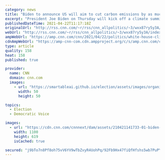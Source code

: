 ```yaml
---
category: news
title: "Biden to announce US will aim to cut carbon emissions by as much as 52% by 2030 at virtual climate summit"
excerpt: "President Joe Biden on Thursday will kick off a climate summit attended by 40 other world leaders by announcing an ambitious cut in greenhouse gas emissions as he looks to put the US back at the center of the global effort to address the climate crisis and curb carbon emissions.\n    \n"
publishedDateTime: 2021-04-22T11:17:18Z
originalUrl: "http://rss.cnn.com/~r/rss/cnn_allpolitics/~3/wxx87ry5y3A/index.html"
webUrl: "http://rss.cnn.com/~r/rss/cnn_allpolitics/~3/wxx87ry5y3A/index.html"
ampWebUrl: "https://amp.cnn.com/cnn/2021/04/22/politics/white-house-climate-summit/index.html"
cdnAmpWebUrl: "https://amp-cnn-com.cdn.ampproject.org/c/s/amp.cnn.com/cnn/2021/04/22/politics/white-house-climate-summit/index.html"
type: article
quality: 158
heat: 158
published: true

provider:
  name: CNN
  domain: cnn.com
  images:
    - url: "https://smartableai.github.io/election/assets/images/organizations/cnn.com-50x50.jpg"
      width: 50
      height: 50

topics:
  - Election
  - Democratic Voice

images:
  - url: "https://cdn.cnn.com/cnnnext/dam/assets/210421141733-01-biden-remarks-0421-super-tease.jpg"
    width: 1100
    height: 619
    isCached: true

secured: "j9bTo7n8Pf8oh75vV6YV9wTbZvyR4UohPq/92Fb9Hx47fiQfHfshs5wb7PuPYQB+ubtKewMPodfeFjc80vtdYEE7sdFasFQarm/JnbFrc1r2TVHO890ZP50ofTU6yn+k6Sym+7E50LlATXTNlVPhFU/crYryj8AndT6PkfsKUDnQT3HlxQea4mLijdkXT0Q8kHxuG5nMpFmGfNwsfadABr4QGAh7LqEDgqbGZqX5eIGOP5SnVg7nHQPPWPlwUU9+J1sv+m87l1YVqTKkQc7yczzPcWvH9SgkKIXeilY8SCelF7ttmS0t6+nd7b7fFSWSXUM5LbtA98Gq9kUAf3LicJkPDh8/h7wsOa+5K+TU/Uk=;wsqkv2pEFjy3cR1FahDnYg=="
---
```


